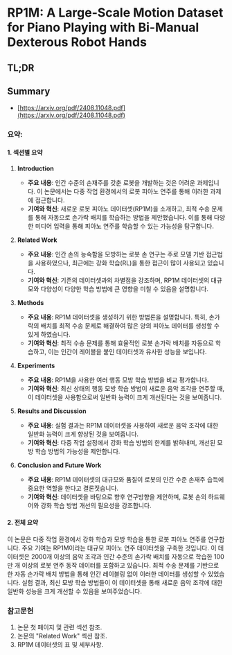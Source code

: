 # RP1M: A Large-Scale Motion Dataset for Piano Playing with Bi-Manual Dexterous Robot Hands
## TL;DR
## Summary
- [https://arxiv.org/pdf/2408.11048.pdf](https://arxiv.org/pdf/2408.11048.pdf)

### 요약:

#### 1. 섹션별 요약
1. **Introduction**
   - **주요 내용**: 인간 수준의 손재주를 갖춘 로봇을 개발하는 것은 어려운 과제입니다. 이 논문에서는 다중 작업 환경에서의 로봇 피아노 연주를 통해 이러한 과제에 접근합니다.
   - **기여와 혁신**: 새로운 로봇 피아노 데이터셋(RP1M)을 소개하고, 최적 수송 문제를 통해 자동으로 손가락 배치를 학습하는 방법을 제안했습니다. 이를 통해 다양한 미디어 입력을 통해 피아노 연주를 학습할 수 있는 가능성을 탐구합니다.

2. **Related Work**
   - **주요 내용**: 인간 손의 능숙함을 모방하는 로봇 손 연구는 주로 모델 기반 접근법을 사용하였으나, 최근에는 강화 학습(RL)을 통한 접근이 많이 사용되고 있습니다.
   - **기여와 혁신**: 기존의 데이터셋과의 차별점을 강조하며, RP1M 데이터셋의 대규모와 다양성이 다양한 학습 방법에 큰 영향을 미칠 수 있음을 설명합니다.

3. **Methods**
   - **주요 내용**: RP1M 데이터셋을 생성하기 위한 방법론을 설명합니다. 특히, 손가락의 배치를 최적 수송 문제로 해결하여 많은 양의 피아노 데이터를 생성할 수 있게 하였습니다.
   - **기여와 혁신**: 최적 수송 문제를 통해 효율적인 로봇 손가락 배치를 자동으로 학습하고, 이는 인간이 레이블을 붙인 데이터셋과 유사한 성능을 보입니다.

4. **Experiments**
   - **주요 내용**: RP1M을 사용한 여러 행동 모방 학습 방법을 비교 평가합니다.
   - **기여와 혁신**: 최신 상태의 행동 모방 학습 방법이 새로운 음악 조각을 연주할 때, 이 데이터셋을 사용함으로써 일반화 능력이 크게 개선된다는 것을 보여줍니다.

5. **Results and Discussion**
   - **주요 내용**: 실험 결과는 RP1M 데이터셋을 사용하여 새로운 음악 조각에 대한 일반화 능력이 크게 향상된 것을 보여줍니다.
   - **기여와 혁신**: 다중 작업 설정에서 강화 학습 방법의 한계를 밝혀내며, 개선된 모방 학습 방법의 가능성을 제안합니다.

6. **Conclusion and Future Work**
   - **주요 내용**: RP1M 데이터셋의 대규모와 품질이 로봇의 인간 수준 손재주 습득에 중요한 역할을 한다고 결론짓습니다.
   - **기여와 혁신**: 데이터셋을 바탕으로 향후 연구방향을 제안하며, 로봇 손의 하드웨어와 강화 학습 방법 개선의 필요성을 강조합니다.

#### 2. 전체 요약
이 논문은 다중 작업 환경에서 강화 학습과 모방 학습을 통한 로봇 피아노 연주를 연구합니다. 주요 기여는 RP1M이라는 대규모 피아노 연주 데이터셋을 구축한 것입니다. 이 데이터셋은 2000개 이상의 음악 조각과 인간 수준의 손가락 배치를 자동으로 학습한 100만 개 이상의 로봇 연주 동작 데이터를 포함하고 있습니다. 최적 수송 문제를 기반으로 한 자동 손가락 배치 방법을 통해 인간 레이블링 없이 이러한 데이터를 생성할 수 있었습니다. 실험 결과, 최신 모방 학습 방법들이 이 데이터셋을 통해 새로운 음악 조각에 대한 일반화 성능을 크게 개선할 수 있음을 보여주었습니다.

### 참고문헌
1. 논문 첫 페이지 및 관련 섹션 참조.
2. 논문의 "Related Work" 섹션 참조.
3. RP1M 데이터셋의 표 및 세부사항.